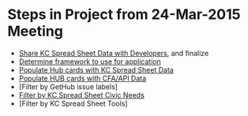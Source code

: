 
# Steps in Project from 24-Mar-2015 Meeting

* [Share KC Spread Sheet Data with Developers](https://github.com/codeforkansascity/Code-for-America-Projects-Hub/issues/26), and finalize
* [Determine framework to use for application](https://github.com/codeforkansascity/Code-for-America-Projects-Hub/issues/31)
* [Populate Hub cards with KC Spread Sheet Data](https://github.com/codeforkansascity/Code-for-America-Projects-Hub/issues/27)
* [Populate HUB cards with  CFA/API Data](https://github.com/codeforkansascity/Code-for-America-Projects-Hub/issues/28)
* [Filter by GetHub issue labels]
* [Filter by KC Spread Sheet Civic Needs](https://github.com/codeforkansascity/Code-for-America-Projects-Hub/issues/30)
* [Filter by KC Spread Sheet Tools]

